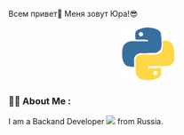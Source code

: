 Всем привет👋 Меня зовут Юра!😎

<div id="header" align="center">
  <img src="giphy.gif" width="100"/>
</div>

### :man_technologist: About Me :

I am a Backand Developer <img src="giphy.gif(1)" width="30"> from Russia.

